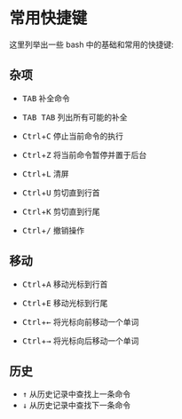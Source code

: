 # 常用快捷键

这里列举出一些 bash 中的基础和常用的快捷键: 

## 杂项
- <kbd>TAB</kbd> 补全命令
- <kbd>TAB TAB</kbd> 列出所有可能的补全

- <kbd>Ctrl</kbd>+<kbd>C</kbd> 停止当前命令的执行
- <kbd>Ctrl</kbd>+<kbd>Z</kbd> 将当前命令暂停并置于后台
- <kbd>Ctrl</kbd>+<kbd>L</kbd> 清屏

- <kbd>Ctrl</kbd>+<kbd>U</kbd> 剪切直到行首
- <kbd>Ctrl</kbd>+<kbd>K</kbd> 剪切直到行尾

- <kbd>Ctrl</kbd>+<kbd>/</kbd> 撤销操作

## 移动

<!--
- <kbd>Home</kbd> 移动光标到行首
- <kbd>End</kbd> 移动光标到行尾 
-->

- <kbd>Ctrl</kbd>+<kbd>A</kbd> 移动光标到行首
- <kbd>Ctrl</kbd>+<kbd>E</kbd> 移动光标到行尾

- <kbd>Ctrl</kbd>+<kbd>←</kbd> 将光标向前移动一个单词
- <kbd>Ctrl</kbd>+<kbd>→</kbd> 将光标向后移动一个单词

## 历史
- <kbd>↑</kbd> 从历史记录中查找上一条命令
- <kbd>↓</kbd> 从历史记录中查找下一条命令
